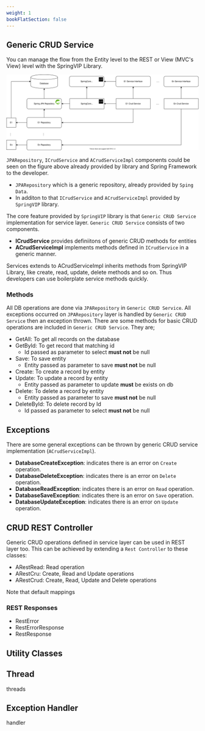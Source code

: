 ```yaml
---
weight: 1
bookFlatSection: false
---
```


## Generic CRUD Service

You can manage the flow from the Entity level to the REST or View (MVC's View) level with the SpringVIP Library. 
 
![res](./images/spring_core_diagram_rev3.svg)
 

`JPARepository`, `ICrudService` and `ACrudServiceImpl` components could be seen on the figure above already provided by library and Spring Framework to the developer.


* `JPARepository` which is a generic repository, already provided by `Sping Data`. 
* In additon to that `ICrudService` and `ACrudServiceImpl` provided by `SpringVIP` library.


The core feature provided by `SpringVIP` library is that  `Generic CRUD Service` implementation for service layer. `Generic CRUD Service` consists of two components.

* **ICrudService** provides definiitons of generic CRUD methods for entities
* **ACrudServiceImpl** implements methods defined in `ICrudService`  in a generic manner.

Services extends to ACrudServiceImpl inherits methods from SpringVIP Library, like create, read, update, delete methods and so on. Thus developers can use boilerplate service methods quickly.

### Methods
All DB operations are done via `JPARepository` in `Generic CRUD Service`. All exceptions occurred on `JPARepository` layer is handled by `Generic CRUD Service` then an exception thrown. There are some methods for basic CRUD operations are included in `Generic CRUD Service`. They are;
* GetAll: To get all records on the database
* GetById: To get record that matching id
  * Id passed as parameter to select **must not** be null
* Save: To save entity
  * Entity passed as parameter to save **must not** be null
* Create: To create a record by entity
* Update: To update a record by entity
  * Entity passed as parameter to update **must** be exists on db
* Delete: To delete a record by entity
  * Entity passed as parameter to save **must not** be null
* DeleteById: To delete record by Id
  * Id passed as parameter to select **must not** be null



## Exceptions
There are some general exceptions can be thrown by generic CRUD service implementation (`ACrudServiceImpl`). 
* **DatabaseCreateException**: indicates there is an error on `Create` operation.
* **DatabaseDeleteException**: indicates there is an error on `Delete` operation.
* **DatabaseReadException**: indicates there is an error on `Read` operation.
* **DatabaseSaveException**: indicates there is an error on `Save` operation.
* **DatabaseUpdateException**: indicates there is an error on `Update` operation.



## CRUD REST Controller
Generic CRUD operations defined in service layer can be used in REST layer too. This can be achieved by extending a `Rest Controller` to these classes:

* ARestRead: Read operation
* ARestCru: Create, Read and Update operations
* ARestCrud: Create, Read, Update and Delete operations

Note that default mappings 

### REST Responses
  * RestError
  * RestErrorResponse
  * RestResponse

## Utility Classes



## Thread
threads


## Exception Handler

handler
